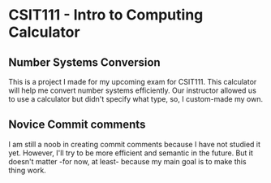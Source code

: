 # CSIT111 - Intro to Computing Calculator

## Number Systems Conversion
This is a project I made for my upcoming exam for CSIT111. This calculator will help me convert number systems efficiently.
Our instructor allowed us to use a calculator but didn't specify what type, so, I custom-made my own.

## Novice Commit comments
I am still a noob in creating commit comments because I have not studied it yet. However, I'll try to be more efficient and semantic in the future.
But it doesn't matter -for now, at least- because my main goal is to make this thing work.